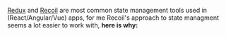 [Redux](https://redux.js.org/introduction/core-concepts) and [Recoil](https://recoiljs.org/docs/introduction/core-concepts) are most common state management tools used in (React/Angular/Vue) apps, for me Recoil's approach to state managment seems a lot easier to work with, __here is why:__ 
